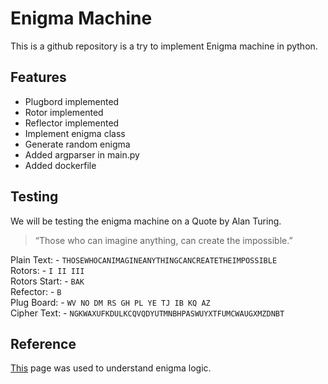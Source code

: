 # Enigma Machine

This is a github repository is a try to implement Enigma machine in python.

## Features
- Plugbord implemented
- Rotor implemented
- Reflector implemented
- Implement enigma class
- Generate random enigma
- Added argparser in main.py
- Added dockerfile

## Testing

We will be testing the enigma machine on a Quote by Alan Turing.

> “Those who can imagine anything, can create the impossible.”


Plain Text: - `THOSEWHOCANIMAGINEANYTHINGCANCREATETHEIMPOSSIBLE`<br>
Rotors: - `I II III`<br>
Rotors Start: - `BAK`<br>
Refector: - `B`<br>
Plug Board: - `WV NO DM RS GH PL YE TJ IB KQ AZ`<br>
Cipher Text: - `NGKWAXUFKDULKCQVQDYUTMNBHPASWUYXTFUMCWAUGXMZDNBT`

## Reference

[This](https://piotte13.github.io/enigma-cipher/) page was used to understand enigma logic.